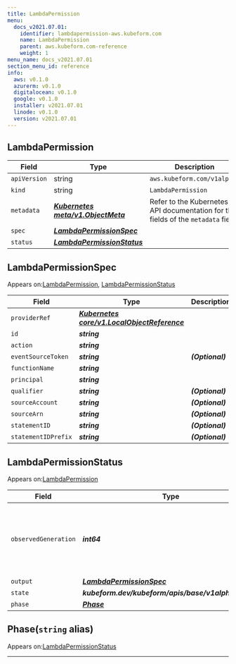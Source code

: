 ```yaml
---
title: LambdaPermission
menu:
  docs_v2021.07.01:
    identifier: lambdapermission-aws.kubeform.com
    name: LambdaPermission
    parent: aws.kubeform.com-reference
    weight: 1
menu_name: docs_v2021.07.01
section_menu_id: reference
info:
  aws: v0.1.0
  azurerm: v0.1.0
  digitalocean: v0.1.0
  google: v0.1.0
  installer: v2021.07.01
  linode: v0.1.0
  version: v2021.07.01
---
```


## LambdaPermission
| Field | Type | Description |
| ------ | ----- | ----------- |
| `apiVersion` | string | `aws.kubeform.com/v1alpha1` |
|    `kind` | string | `LambdaPermission` |
| `metadata` | ***[Kubernetes meta/v1.ObjectMeta](https://v1-18.docs.kubernetes.io/docs/reference/generated/kubernetes-api/v1.18/#objectmeta-v1-meta)***|Refer to the Kubernetes API documentation for the fields of the `metadata` field.|
| `spec` | ***[LambdaPermissionSpec](#lambdapermissionspec)***||
| `status` | ***[LambdaPermissionStatus](#lambdapermissionstatus)***||
## LambdaPermissionSpec

Appears on:[LambdaPermission](#lambdapermission), [LambdaPermissionStatus](#lambdapermissionstatus)

| Field | Type | Description |
| ------ | ----- | ----------- |
| `providerRef` | ***[Kubernetes core/v1.LocalObjectReference](https://v1-18.docs.kubernetes.io/docs/reference/generated/kubernetes-api/v1.18/#localobjectreference-v1-core)***||
| `id` | ***string***||
| `action` | ***string***||
| `eventSourceToken` | ***string***| ***(Optional)*** |
| `functionName` | ***string***||
| `principal` | ***string***||
| `qualifier` | ***string***| ***(Optional)*** |
| `sourceAccount` | ***string***| ***(Optional)*** |
| `sourceArn` | ***string***| ***(Optional)*** |
| `statementID` | ***string***| ***(Optional)*** |
| `statementIDPrefix` | ***string***| ***(Optional)*** |
## LambdaPermissionStatus

Appears on:[LambdaPermission](#lambdapermission)

| Field | Type | Description |
| ------ | ----- | ----------- |
| `observedGeneration` | ***int64***| ***(Optional)*** Resource generation, which is updated on mutation by the API Server.|
| `output` | ***[LambdaPermissionSpec](#lambdapermissionspec)***| ***(Optional)*** |
| `state` | ***kubeform.dev/kubeform/apis/base/v1alpha1.State***| ***(Optional)*** |
| `phase` | ***[Phase](#phase)***| ***(Optional)*** |
## Phase(`string` alias)

Appears on:[LambdaPermissionStatus](#lambdapermissionstatus)

---
